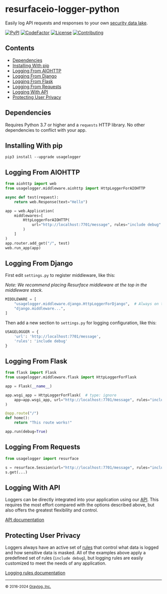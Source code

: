 # resurfaceio-logger-python
Easily log API requests and responses to your own <a href="https://resurface.io">security data lake</a>.

[![PyPI](https://img.shields.io/pypi/v/usagelogger)](https://badge.fury.io/py/usagelogger)
[![CodeFactor](https://www.codefactor.io/repository/github/resurfaceio/logger-python/badge)](https://www.codefactor.io/repository/github/resurfaceio/logger-python)
[![License](https://img.shields.io/github/license/resurfaceio/logger-python)](https://github.com/resurfaceio/logger-python/blob/master/LICENSE)
[![Contributing](https://img.shields.io/badge/contributions-welcome-green.svg)](https://github.com/resurfaceio/logger-python/blob/master/CONTRIBUTING.md)

## Contents

<ul>
<li><a href="#dependencies">Dependencies</a></li>
<li><a href="#installing_with_pip">Installing With pip</a></li>
<li><a href="#logging_from_aiohttp">Logging From AIOHTTP</a></li>
<li><a href="#logging_from_django">Logging From Django</a></li>
<li><a href="#logging_from_flask">Logging From Flask</a></li>
<li><a href="#logging_from_requests">Logging From Requests</a></li>
<li><a href="#logging_with_api">Logging With API</a></li>
<li><a href="#privacy">Protecting User Privacy</a></li>
</ul>

<a name="dependencies"/>

## Dependencies

Requires Python 3.7 or higher and a `requests` HTTP library. No other dependencies to conflict with your app.

<a name="installing_with_pip"/>

## Installing With pip

```
pip3 install --upgrade usagelogger
```

<a name="logging_from_aiohttp"/>

## Logging From AIOHTTP

```python
from aiohttp import web
from usagelogger.middleware.aiohttp import HttpLoggerForAIOHTTP

async def test(request):
    return web.Response(text="Hello")

app = web.Application(
    middlewares=[
        HttpLoggerForAIOHTTP(
            url="http://localhost:7701/message", rules="include debug"
        )
    ]
)
app.router.add_get("/", test)
web.run_app(app)
```

<a name="logging_from_django"/>

## Logging From Django

First edit `settings.py` to register middleware, like this:

*Note: We recommend placing Resurface middleware at the top in the middleware stack.*

```python
MIDDLEWARE = [
    "usagelogger.middleware.django.HttpLoggerForDjango",  # Always on the top
    "django.middleware...",
]
```

Then add a new section to `settings.py` for logging configuration, like this:

```python
USAGELOGGER = {
    'url': 'http://localhost:7701/message', 
    'rules': 'include debug' 
}
```

<a name="logging_from_flask"/>

## Logging From Flask

```python
from flask import Flask
from usagelogger.middleware.flask import HttpLoggerForFlask

app = Flask(__name__)

app.wsgi_app = HttpLoggerForFlask(  # type: ignore
    app=app.wsgi_app, url="http://localhost:7701/message", rules="include debug"
)

@app.route("/")
def home():
    return "This route works!"

app.run(debug=True)
```

<a name="logging_from_requests"/>

## Logging From Requests

```python
from usagelogger import resurface

s = resurface.Session(url="http://localhost:7701/message", rules="include debug")
s.get(...)
```

<a name="logging_with_api"/>

## Logging With API

Loggers can be directly integrated into your application using our [API](API.md). This requires the most effort compared with
the options described above, but also offers the greatest flexibility and control.

[API documentation](API.md)

<a name="privacy"/>

## Protecting User Privacy

Loggers always have an active set of <a href="https://resurface.io/rules.html">rules</a> that control what data is logged
and how sensitive data is masked. All of the examples above apply a predefined set of rules (`include debug`),
but logging rules are easily customized to meet the needs of any application.

<a href="https://resurface.io/rules.html">Logging rules documentation</a>

---
<small>&copy; 2016-2024 <a href="https://resurface.io">Graylog, Inc.</a></small>

